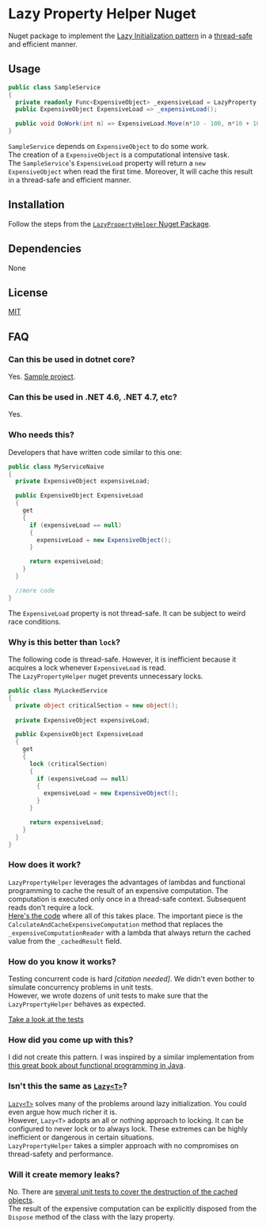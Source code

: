 # Lazy Property Helper Nuget  

Nuget package to implement the [Lazy Initialization pattern](https://en.wikipedia.org/wiki/Lazy_initialization) in a [thread-safe](https://en.wikipedia.org/wiki/Thread_safety) and efficient manner.  

## Usage  

```csharp
public class SampleService
{ 
  private readonly Func<ExpensiveObject> _expensiveLoad = LazyProperty.Create(() => new ExpensiveObject());
  public ExpensiveObject ExpensiveLoad => _expensiveLoad();

  public void DoWork(int n) => ExpensiveLoad.Move(n*10 - 100, n*10 + 100);
}
```

`SampleService` depends on `ExpensiveObject` to do some work.  
The creation of a `ExpensiveObject` is a computational intensive task.  
The `SampleService`'s `ExpensiveLoad` property will return a `new ExpensiveObject` when read the first time. Moreover, It will cache this result in a thread-safe and efficient manner.  

## Installation  

Follow the steps from the [`LazyPropertyHelper` Nuget Package](https://www.nuget.org/packages/LazyPropertyHelper/).  

## Dependencies  

None  

## License  

[MIT](https://github.com/angular/angular.js/blob/master/LICENSE)  

## FAQ  

### Can this be used in dotnet core?  

Yes. [Sample project](https://github.com/camilin87/ThreadSafeEfficientLazyProperty).  

### Can this be used in .NET 4.6, .NET 4.7, etc?  

Yes.  

### Who needs this?  

Developers that have written code similar to this one:  

```csharp
public class MyServiceNaive
{
  private ExpensiveObject expensiveLoad;

  public ExpensiveObject ExpensiveLoad
  {
    get
    {
      if (expensiveLoad == null)
      {
        expensiveLoad = new ExpensiveObject();
      }

      return expensiveLoad;
    }
  }

  //more code
}
```

The `ExpensiveLoad` property is not thread-safe. It can be subject to weird race conditions.  

### Why is this better than `lock`?  

The following code is thread-safe. However, it is inefficient because it acquires a lock whenever `ExpensiveLoad` is read.  
The `LazyPropertyHelper` nuget prevents unnecessary locks.  

```csharp
public class MyLockedService
{
  private object criticalSection = new object();
  
  private ExpensiveObject expensiveLoad;

  public ExpensiveObject ExpensiveLoad
  {
    get
    {
      lock (criticalSection)
      {
        if (expensiveLoad == null)
        {
          expensiveLoad = new ExpensiveObject();
        }
      }

      return expensiveLoad;
    }
  }
}
```

### How does it work?  

`LazyPropertyHelper` leverages the advantages of lambdas and functional programming to cache the result of an expensive computation. The computation is executed only once in a thread-safe context. Subsequent reads don't require a lock.  
[Here's the code](https://github.com/camilin87/lazy-property-helper/blob/master/LazyPropertyHelper/LazyProperty.cs) where all of this takes place. The important piece is the `CalculateAndCacheExpensiveComputation` method that replaces the `_expensiveComputationReader` with a lambda that always return the cached value from the `_cachedResult` field.  

### How do you know it works?  

Testing concurrent code is hard _[citation needed]_. We didn't even bother to simulate concurrency problems in unit tests.  
However, we wrote dozens of unit tests to make sure that the `LazyPropertyHelper` behaves as expected.  

[Take a look at the tests](https://github.com/camilin87/lazy-property-helper/tree/master/LazyPropertyHelperTests)  

### How did you come up with this?  

I did not create this pattern. I was inspired by a similar implementation from [this great book about functional programming in Java](https://www.tddapps.com/2018/02/27/functional-programming-in-java/).  

### Isn't this the same as [`Lazy<T>`](https://msdn.microsoft.com/en-us/library/dd642331(v=vs.110).aspx)?  

[`Lazy<T>`](https://msdn.microsoft.com/en-us/library/dd642331(v=vs.110).aspx) solves many of the problems around lazy initialization. You could even argue how much richer it is.  
However, `Lazy<T>` adopts an all or nothing approach to locking. It can be configured to never lock or to always lock. These extremes can be highly inefficient or dangerous in certain situations.  
`LazyPropertyHelper` takes a simpler approach with no compromises on thread-safety and performance.  

### Will it create memory leaks?  

No. There are [several unit tests to cover the destruction of the cached objects](https://github.com/camilin87/lazy-property-helper/blob/master/LazyPropertyHelperTests/DestructionTest.cs).  
The result of the expensive computation can be explicitly disposed from the `Dispose` method of the class with the lazy property.  
